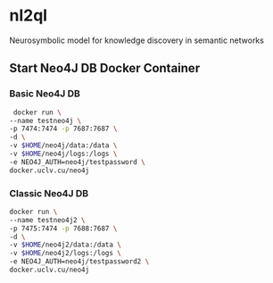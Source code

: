 # nl2ql

Neurosymbolic model for knowledge discovery in semantic networks

## Start Neo4J DB Docker Container

### Basic Neo4J DB

```bash
 docker run \
--name testneo4j \
-p 7474:7474 -p 7687:7687 \
-d \
-v $HOME/neo4j/data:/data \
-v $HOME/neo4j/logs:/logs \
-e NEO4J_AUTH=neo4j/testpassword \
docker.uclv.cu/neo4j
```

### Classic Neo4J DB

```bash
docker run \
--name testneo4j2 \
-p 7475:7474 -p 7688:7687 \
-d \
-v $HOME/neo4j2/data:/data \
-v $HOME/neo4j2/logs:/logs \
-e NEO4J_AUTH=neo4j/testpassword2 \
docker.uclv.cu/neo4j

```

